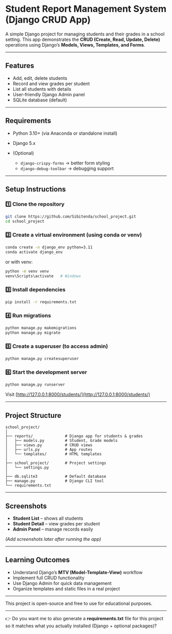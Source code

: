 # Student Report Management System (Django CRUD App)

A simple Django project for managing students and their grades in a school setting.
This app demonstrates the **CRUD (Create, Read, Update, Delete)** operations using Django’s **Models, Views, Templates, and Forms**.

---

## Features

* Add, edit, delete students
* Record and view grades per student
* List all students with details
* User-friendly Django Admin panel
* SQLite database (default)

---

##  Requirements

* Python 3.10+ (via Anaconda or standalone install)
* Django 5.x
* (Optional)

  * `django-crispy-forms` → better form styling
  * `django-debug-toolbar` → debugging support

---

## Setup Instructions

### 1️⃣ Clone the repository

```bash
git clone https://github.com/Sibitenda/school_project.git
cd school_project
```

### 2️⃣ Create a virtual environment (using conda or venv)

```bash
conda create -n django_env python=3.11
conda activate django_env
```

or with venv:

```bash
python -m venv venv
venv\Scripts\activate   # Windows
```

### 3️⃣ Install dependencies

```bash
pip install -r requirements.txt
```

### 4️⃣ Run migrations

```bash
python manage.py makemigrations
python manage.py migrate
```

### 5️⃣ Create a superuser (to access admin)

```bash
python manage.py createsuperuser
```

### 6️⃣ Start the development server

```bash
python manage.py runserver
```

Visit  [http://127.0.0.1:8000/students/](http://127.0.0.1:8000/students/)

---

##  Project Structure

```
school_project/
│
├── reports/              # Django app for students & grades
│   ├── models.py         # Student, Grade models
│   ├── views.py          # CRUD views
│   ├── urls.py           # App routes
│   └── templates/        # HTML templates
│
├── school_project/       # Project settings
│   └── settings.py
│
├── db.sqlite3            # Default database
├── manage.py             # Django CLI tool
└── requirements.txt
```

---

##  Screenshots

* **Student List** – shows all students
* **Student Detail** – view grades per student
* **Admin Panel** – manage records easily

*(Add screenshots later after running the app)*

---

##  Learning Outcomes

* Understand Django’s **MTV (Model-Template-View)** workflow
* Implement full CRUD functionality
* Use Django Admin for quick data management
* Organize templates and static files in a real project

---


This project is open-source and free to use for educational purposes.

---

👉 Do you want me to also generate a **requirements.txt** file for this project so it matches what you actually installed (Django + optional packages)?
